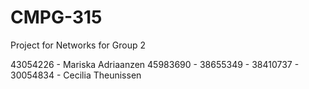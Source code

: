 # CMPG-315
Project for Networks for Group 2

43054226 - Mariska Adriaanzen
45983690 -
38655349 - 
38410737 -
30054834 - Cecilia Theunissen
